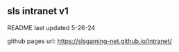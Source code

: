 ## sls intranet v1
 README last updated 5-26-24
 
 
 
 github pages url: https://slsgaming-net.github.io/intranet/
